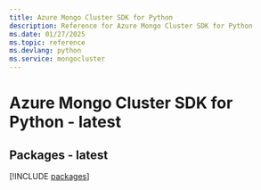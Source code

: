 ```yaml
---
title: Azure Mongo Cluster SDK for Python
description: Reference for Azure Mongo Cluster SDK for Python
ms.date: 01/27/2025
ms.topic: reference
ms.devlang: python
ms.service: mongocluster
---
```

# Azure Mongo Cluster SDK for Python - latest
## Packages - latest
[!INCLUDE [packages](mongo-cluster-index.md)]